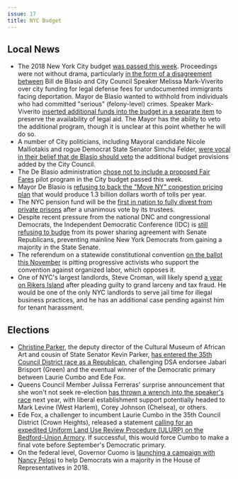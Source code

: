 ```yaml
---
issue: 17
title: NYC Budget
---
```


## Local News
* The 2018 New York City budget [was passed this week](http://www1.nyc.gov/office-of-the-mayor/news/387-17/mayor-de-blasio-speaker-mark-viverito-city-council-reach-early-agreement-fy2018-budget-?mc_cid=77518e63d5&mc_eid=1a9d72cbc4#/0). Proceedings were not without drama, particularly [in the form of a disagreement between](http://www.politico.com/states/new-york/city-hall/story/2017/06/06/after-years-of-harmony-drama-over-a-budget-vote-hits-city-hall-112571) Bill de Blasio and City Council Speaker Melissa Mark-Viverito over city funding for legal defense fees for undocumented immigrants facing deportation. Mayor de Blasio wanted to withhold from individuals who had committed "serious" (felony-level) crimes. Speaker Mark-Viverito [inserted additional funds into the budget in a separate item](http://www.politico.com/states/new-york/albany/story/2017/06/02/de-blasio-mark-viverito-announce-budget-deal-agreeing-to-disagree-on-immigrant-defense-fund-112508) to preserve the availability of legal aid. The Mayor has the ability to veto the additional program, though it is unclear at this point whether he will do so.
* A number of City politicians, including Mayoral candidate Nicole Malliotakis and rogue Democrat State Senator Simcha Felder, [were vocal in their belief that de Blasio should veto](http://www.nydailynews.com/new-york/gop-mayoral-hopeful-calls-de-blasio-shut-city-budget-article-1.3228490) the additional budget provisions added by the City Council.
* The De Blasio administration [chose not to include a proposed Fair Fares](https://www.dnainfo.com/new-york/20170608/civic-center/subway-l-train-turnstile-jumping-nypd-arrest-fair-fares) pilot program in the City budget passed this week.
* Mayor De Blasio is [refusing to back the "Move NY" congestion pricing plan](http://www.nydailynews.com/news/politics/de-blasio-won-back-congestion-pricing-plan-reduce-gridlock-article-1.3224051) that would produce 1.3 billion dollars worth of tolls per year.
* The NYC pension fund will be the [first in nation to fully divest from private prisons](http://www.nydailynews.com/new-york/nyc-pension-fund-back-private-prisons-article-1.3229217) after a unanimous vote by its trustees.
* Despite recent pressure from the national DNC and congressional Democrats, the Independent Democratic Conference (IDC) is [still refusing to budge](http://buffalonews.com/2017/06/05/senator-klein-pushes-critics-calls-stewart-cousins-give-leadership-post/) from its power sharing agreement with Senate Republicans, preventing mainline New York Democrats from gaining a majority in the State Senate.
* The referendum on a statewide constitutional convention [on the ballot this November](http://gothamist.com/2017/06/06/ny_constitutional_convention.php) is pitting progressive activists who support the convention against organized labor, which opposes it.
* One of NYC's largest landlords, Steve Croman, will likely spend [a year on Rikers Island](https://therealdeal.com/2017/06/06/steve-croman-pleads-guilty-will-serve-1-year-in-state-prison/?utm_source=The+Real+Deal+E-Lerts&utm_campaign=6532fabb6d-EMAIL_CAMPAIGN_2017_06_06&utm_medium=email&utm_term=0_6e806bb87a-6532fabb6d-389355777) after pleading guilty to grand larceny and tax fraud. He would be one of the only NYC landlords to serve jail time for illegal business practices, and he has an additional case pending against him for tenant harassment.


## Elections
* [Christine Parker](http://www.kingscountypolitics.com/kevin-parkers-cousin-christina-parker-turns-republican-enters-city-council-race/), the deputy director of the Cultural Museum of African Art and cousin of State Senator Kevin Parker, [has entered the 35th Council District race as a Republican](https://www.brooklyneagle.com/articles/2017/5/30/brooklyn-gop-endorses-christine-parker-city-council), challenging DSA endorsee Jabari Brisport (Green) and the eventual winner of the Democratic primary between Laurie Cumbo and Ede Fox.
* Queens Council Member Julissa Ferreras' surprise announcement that she won't not seek re-election [has thrown a wrench into the speaker's race](http://www.politico.com/states/new-york/city-hall/story/2017/06/07/city-council-speakers-race-shifts-leaving-white-men-dominant-112622) next year, with liberal establishment support potentially headed to Mark Levine (West Harlem), Corey Johnson (Chelsea), or others.
* Ede Fox, a challenger to incumbent Laurie Cumbo in the 35th Council District (Crown Heights), released a statement [calling for an expedited Uniform Land Use Review Procedure (ULURP) on the Bedford-Union Armory](http://citylimits.org/2017/06/07/council-challenger-demands-speedy-vote-on-bedford-union-armory/). If successful, this would force Cumbo to make a final vote before September's Democratic primary.
* On the federal level, Governor Cuomo is [launching a campaign with Nancy Pelosi](http://www.nydailynews.com/news/politics/gov-cuomo-launching-bid-unseat-n-y-house-republicans-article-1.3224577) to help Democrats win a majority in the House of Representatives in 2018.

